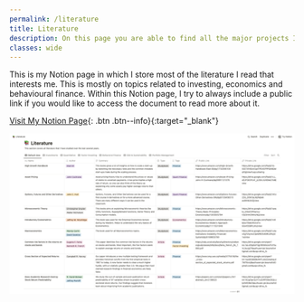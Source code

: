 ```yaml
---
permalink: /literature
title: Literature
description: On this page you are able to find all the major projects I maintain and/or are currently actively developing.
classes: wide
---
```


This is my Notion page in which I store most of the literature I read that interests me. This is mostly on topics related to investing, economics and behavioural finance. Within this Notion page, I try to always include a public link if you would like to access the document to read more about it.

[Visit My Notion Page](https://resolute-cowbell-004.notion.site/74edba0752fa4037aa22116afbe0e29d?v=be67f50a79e34f68891bfda3086a4bb4){: .btn .btn--info}{:target="_blank"}

[![Jeroen Bouma's Notion Page](/assets/images/literature/notion.png)](https://resolute-cowbell-004.notion.site/74edba0752fa4037aa22116afbe0e29d?v=be67f50a79e34f68891bfda3086a4bb4)